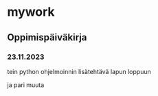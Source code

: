 # mywork

## Oppimispäiväkirja

### 23.11.2023

tein python ohjelmoinnin lisätehtävä lapun loppuun

ja pari muuta
